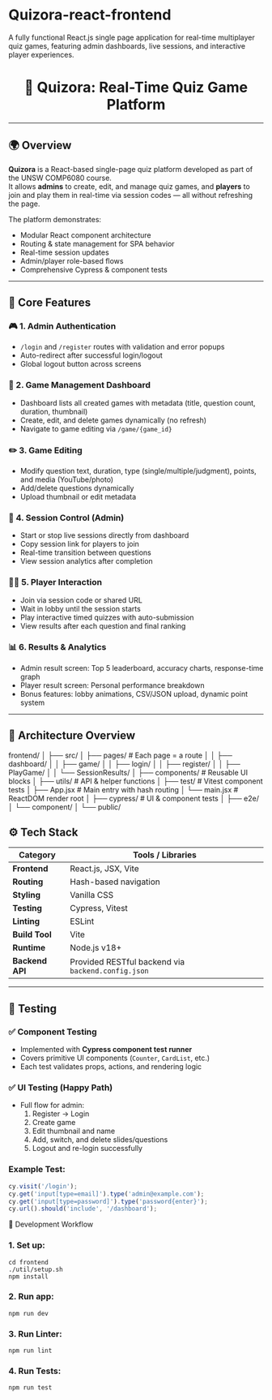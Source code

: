 # Quizora-react-frontend
A fully functional React.js single page application for real-time multiplayer quiz games, featuring admin dashboards, live sessions, and interactive player experiences.


<h1 align="center">🧠 Quizora: Real-Time Quiz Game Platform</h1>

---

## 🌍 Overview

**Quizora** is a React-based single-page quiz platform developed as part of the UNSW COMP6080 course.  
It allows **admins** to create, edit, and manage quiz games, and **players** to join and play them in real-time via session codes — all without refreshing the page.

The platform demonstrates:
- Modular React component architecture
- Routing & state management for SPA behavior
- Real-time session updates
- Admin/player role-based flows
- Comprehensive Cypress & component tests

---

## 🧩 Core Features

### 🎮 1. Admin Authentication
- `/login` and `/register` routes with validation and error popups  
- Auto-redirect after successful login/logout  
- Global logout button across screens  

### 🧱 2. Game Management Dashboard
- Dashboard lists all created games with metadata (title, question count, duration, thumbnail)  
- Create, edit, and delete games dynamically (no refresh)  
- Navigate to game editing via `/game/{game_id}`  

### ✏️ 3. Game Editing
- Modify question text, duration, type (single/multiple/judgment), points, and media (YouTube/photo)  
- Add/delete questions dynamically  
- Upload thumbnail or edit metadata  

### 🚀 4. Session Control (Admin)
- Start or stop live sessions directly from dashboard  
- Copy session link for players to join  
- Real-time transition between questions  
- View session analytics after completion  

### 🧑‍🎓 5. Player Interaction
- Join via session code or shared URL  
- Wait in lobby until the session starts  
- Play interactive timed quizzes with auto-submission  
- View results after each question and final ranking  

### 📊 6. Results & Analytics
- Admin result screen: Top 5 leaderboard, accuracy charts, response-time graph  
- Player result screen: Personal performance breakdown  
- Bonus features: lobby animations, CSV/JSON upload, dynamic point system  

---

## 🧠 Architecture Overview
frontend/
│
├── src/
│ ├── pages/ # Each page = a route
│ │ ├── dashboard/
│ │ ├── game/
│ │ ├── login/
│ │ ├── register/
│ │ ├── PlayGame/
│ │ └── SessionResults/
│ ├── components/ # Reusable UI blocks
│ ├── utils/ # API & helper functions
│ ├── test/ # Vitest component tests
│ ├── App.jsx # Main entry with hash routing
│ └── main.jsx # ReactDOM render root
│
├── cypress/ # UI & component tests
│ ├── e2e/
│ └── component/
│
└── public/

## ⚙️ Tech Stack

| Category | Tools / Libraries |
|-----------|-------------------|
| **Frontend** | React.js, JSX, Vite |
| **Routing** | Hash-based navigation |
| **Styling** | Vanilla CSS |
| **Testing** | Cypress, Vitest |
| **Linting** | ESLint |
| **Build Tool** | Vite |
| **Runtime** | Node.js v18+ |
| **Backend API** | Provided RESTful backend via `backend.config.json` |

---

## 🧪 Testing

### ✅ Component Testing
- Implemented with **Cypress component test runner**  
- Covers primitive UI components (`Counter`, `CardList`, etc.)  
- Each test validates props, actions, and rendering logic  

### ✅ UI Testing (Happy Path)
- Full flow for admin:
  1. Register → Login  
  2. Create game  
  3. Edit thumbnail and name  
  4. Add, switch, and delete slides/questions  
  5. Logout and re-login successfully  

### Example Test:
```js
cy.visit('/login');
cy.get('input[type=email]').type('admin@example.com');
cy.get('input[type=password]').type('password{enter}');
cy.url().should('include', '/dashboard');
```
🔧 Development Workflow
### 1. Set up:
    cd frontend
    ./util/setup.sh
    npm install

### 2. Run app:
    npm run dev

### 3. Run Linter:
    npm run lint

### 4. Run Tests:
    npm run test





    

    
